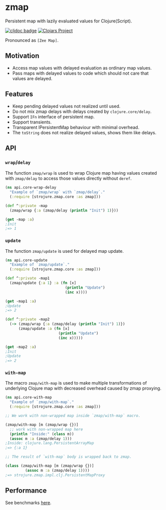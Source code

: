 # zmap

Persistent map with lazily evaluated values for Clojure(Script).

[![cljdoc badge](https://cljdoc.org/badge/com.github.strojure/zmap)](https://cljdoc.org/d/com.github.strojure/zmap)
[![Clojars Project](https://img.shields.io/clojars/v/com.github.strojure/zmap.svg)](https://clojars.org/com.github.strojure/zmap)

Pronounced as `[Zee Map]`.

## Motivation

* Access map values with delayed evaluation as ordinary map values.
* Pass maps with delayed values to code which should not care that values are
  delayed.

## Features

* Keep pending delayed values not realized until used.
* Do not mix zmap delays with delays created by `clojure.core/delay`.
* Support `IFn` interface of persistent map.
* Support transients.
* Transparent IPersistentMap behaviour with minimal overhead.
* The `toString` does not realize delayed values, shows them like delays.

## API

### `wrap`/`delay`

The function `zmap/wrap` is used to wrap Clojure map having values created with
`zmap/delay` to access those values directly without `deref`.

```clojure
(ns api.core-wrap-delay
  "Example of `zmap/wrap` with `zmap/delay`."
  (:require [strojure.zmap.core :as zmap]))

(def ^:private -map
  (zmap/wrap {:a (zmap/delay (println "Init") 1)}))

(get -map :a)
;Init
;=> 1
```

### `update`

The function `zmap/update` is used for delayed map update.

```clojure
(ns api.core-update
  "Example of `zmap/update`."
  (:require [strojure.zmap.core :as zmap]))

(def ^:private -map1
  (zmap/update {:a 1} :a (fn [x]
                           (println "Update")
                           (inc x))))

(get -map1 :a)
;Update
;=> 2

(def ^:private -map2
  (-> (zmap/wrap {:a (zmap/delay (println "Init") 1)})
      (zmap/update :a (fn [x]
                        (println "Update")
                        (inc x)))))

(get -map2 :a)
;Init
;Update
;=> 2
```

### `with-map`

The macro `zmap/with-map` is used to make multiple transformations of underlying
Clojure map with decreased overhead caused by zmap proxying.

```clojure
(ns api.core-with-map
  "Example of `zmap/with-map`."
  (:require [strojure.zmap.core :as zmap]))

;; We work with non-wrapped map inside `zmap/with-map` macro.

(zmap/with-map [m (zmap/wrap {})]
  ;; work with non-wrapped map here
  (println "Inside:" (class m))
  (assoc m :a (zmap/delay 1)))
;Inside: clojure.lang.PersistentArrayMap
;=> {:a 1}

;; The result of `with-map` body is wrapped back to zmap.

(class (zmap/with-map [m (zmap/wrap {})]
         (assoc m :a (zmap/delay 1))))
;=> strojure.zmap.impl.clj.PersistentMapProxy
```

## Performance

See benchmarks [here](doc/benchmarks/core.clj).
